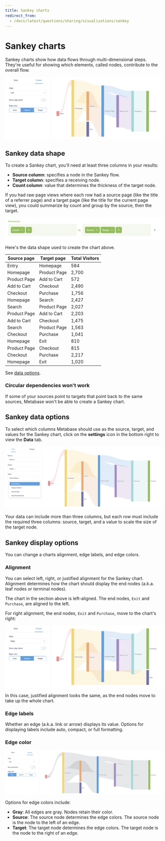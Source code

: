 ```yaml
---
title: Sankey charts
redirect_from:
  - /docs/latest/questions/sharing/visualizations/sankey
---
```


# Sankey charts

Sankey charts show how data flows through multi-dimensional steps. They're useful for showing which elements, called nodes, contribute to the overall flow.

![Left-aligned sankey chart](../images/sankey-left-aligned.png)

## Sankey data shape

To create a Sankey chart, you'll need at least three columns in your results:

- **Source column**: specifies a node in the Sankey flow.
- **Target column**: specifies a receiving node.
- **Count column**: value that determines the thickness of the target node.

If you had raw page views where each row had a source page (like the title of a referrer page) and a target page (like the title for the current page view), you could summarize by count and group by the source, then the target.

![Sankey summarize count and group by source and target](../images/sankey-summarize-count-source-target.png)

Here's the data shape used to create the chart above.

| Source page  | Target page  | Total Visitors |
| ------------ | ------------ | -------------- |
| Entry        | Homepage     | 584            |
| Homepage     | Product Page | 2,700          |
| Product Page | Add to Cart  | 572            |
| Add to Cart  | Checkout     | 2,490          |
| Checkout     | Purchase     | 1,756          |
| Homepage     | Search       | 2,427          |
| Search       | Product Page | 2,027          |
| Product Page | Add to Cart  | 2,203          |
| Add to Cart  | Checkout     | 1,475          |
| Search       | Product Page | 1,563          |
| Checkout     | Purchase     | 1,041          |
| Homepage     | Exit         | 810            |
| Product Page | Checkout     | 815            |
| Checkout     | Purchase     | 2,217          |
| Homepage     | Exit         | 1,020          |

See [data options](#sankey-data-options).

### Circular dependencies won't work

If some of your sources point to targets that point back to the same sources, Metabase won't be able to create a Sankey chart.

## Sankey data options

To select which columns Metabase should use as the source, target, and values for the Sankey chart, click on the **settings** icon in the bottom right to view the **Data** tab.

![Sankey data options](../images/sankey-data-options.png)

Your data can include more than three columns, but each row must include the required three columns: source, target, and a value to scale the size of the target node.

## Sankey display options

You can change a charts alignment, edge labels, and edge colors.

### Alignment

You can select left, right, or justified alignment for the Sankey chart. Alignment determines how the chart should display the end nodes (a.k.a. leaf nodes or terminal nodes).

The chart in the section above is left-aligned. The end nodes, `Exit` and `Purchase`, are aligned to the left.

For right alignment, the end nodes, `Exit` and `Purchase`, move to the chart's right:

![Right-aligned sankey chart](../images/sankey-right-aligned.png)

In this case, justified alignment looks the same, as the end nodes move to take up the whole chart.

### Edge labels

Whether an edge (a.k.a. link or arrow) displays its value. Options for displaying labels include auto, compact, or full formatting.

### Edge color

![Sankey gray edges](../images/sankey-gray-edges.png)

Options for edge colors include:

- **Gray**: All edges are gray. Nodes retain their color.
- **Source**: The source node determines the edge colors. The source node is the node to the left of an edge.
- **Target**: The target node determines the edge colors. The target node is the node to the right of an edge.
